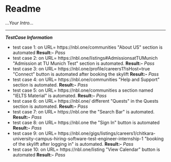 # Readme

<p><i> ...Your Intro... </i><p>

<hr/>



<b><i>TestCase Information</i></b>

<ul>
  <li>test case 1: on URL= https://nbl.one/communities "About US" section is automated <span><b>Result:-</b><i> Pass</i></span></li>
  <li>test case 2: on URL= https://nbl.one/listings#AdmissionsatTUMunich "Admission at TU Munich Test" section is automated. <span><b>Result:-</b><i> Pass</i></span></li>
  <li>test case 3: on URL= https://nbl.one/profile/careers1?isHost=true "Connect" button is automated after booking the skylift <span><b>Result:-</b><i> Pass</i></span></li>
  <li>test case 4: on URL= https://nbl.one/communities "Help and Support" section is automated. <span><b>Result:-</b><i> Pass</i></span> </li>
  <li>test case 5: on URL= https://nbl.one/communities a section named "IELTS Material" is automated. <span><b>Result:-</b><i> Pass</i></span></li>
  <li>test case 6: on URL= https://nbl.one/  different "Quests" in the Quests section is automated. <span><b>Result:-</b><i> Pass</i></span> </li>
  <li>test case 7: on URL= https://nbl.one the "Search Bar" is automated. <span><b>Result:-</b><i> Pass</i></span>  </li>
  <li>test case 8: on URL= https://nbl.one the "Sign In" button is automated <span><b>Result:-</b><i> Pass</i></span></li>
  <li>test case 9: on URL= https://nbl.one/gigs/listings/careers1/chitkara-university-campus-hiring-software-test-engineer-internship-1 "booking of the skylift after logging in" is automated. <span><b>Result:-</b><i> Pass</i></span></li>
  <li>test case 10: on URL= https://nbl.one/listing "View Calendar" button is automated <span><b>Result:-</b><i> Pass</i></span></li>
</ul>
